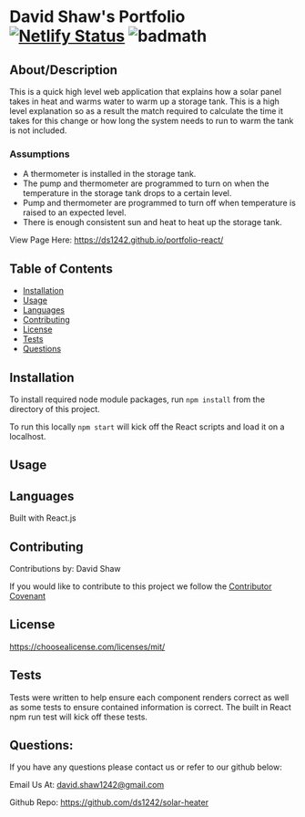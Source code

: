  # David Shaw's Portfolio [![Netlify Status](https://api.netlify.com/api/v1/badges/01fdb6e7-c0fd-4404-b71c-7eb77c13e802/deploy-status)](https://app.netlify.com/sites/david-shaw-portfolio/deploys) ![badmath](https://img.shields.io/badge/license-MIT-blue)

  ## About/Description

  This is a quick high level web application that explains how a solar panel takes in heat and warms water to warm up a storage tank.  This is a high level explanation so as a result the match required to calculate the time it takes for this change or how long the system needs to run to warm the tank is not included. 

  ### Assumptions
  * A thermometer is installed in the storage tank. 
  * The pump and thermometer are programmed to turn on when the temperature in the storage tank drops to a certain level.
  * Pump and thermometer are programmed to turn off when temperature is raised to an expected level.
  * There is enough consistent sun and heat to heat up the storage tank.



  View Page Here: https://ds1242.github.io/portfolio-react/ 

  ## Table of Contents

  * [Installation](#installation)
  * [Usage](#usage)
  * [Languages](#languages)
  * [Contributing](#contributing)
  * [License](#license)
  * [Tests](#tests)
  * [Questions](#questions)
  
  ## Installation
  To install required node module packages, run `npm install` from the directory of this project. 

  To run this locally `npm start` will kick off the React scripts and load it on a localhost.

  ## Usage

   ## Languages

  Built with React.js

  ## Contributing

  Contributions by: David Shaw

  If you would like to contribute to this project we follow the [Contributor Covenant](https://www.contributor-covenant.org/)

  ## License

  https://choosealicense.com/licenses/mit/

  ## Tests

  Tests were written to help ensure each component renders correct as well as some tests to ensure contained information is correct.  The built in React npm run test will kick off these tests.

  ## Questions:

  If you have any questions please contact us or refer to our github below:

  Email Us At: david.shaw1242@gmail.com

  Github Repo: https://github.com/ds1242/solar-heater